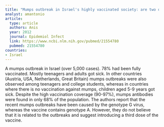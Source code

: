 ```yaml
---
title: "Mumps outbreak in Israel's highly vaccinated society: are two doses enough?"
analyst: amantonio
article:
  type: article
  authors: Anis
  year: 2012
  journal: Epidemiol Infect
  link: https://www.ncbi.nlm.nih.gov/pubmed/21554780
  pubmed: 21554780
countries:
- Israel
---
```


A mumps outbreak in Israel (over 5,000 cases). 78% had been fully vaccinated. Mostly teenagers and adults got sick. In other countries (Austria, USA, Netherlands, Great Britain) mumps outbreaks were also observed among teenagers and college students, whereas in countries where there is no vaccination against mumps, children aged 5-9 years got sick.
Despite the high vaccination coverage (90-97%), mumps antibodies were found in only 68% of the population.
The authors report that the recent mumps outbreaks have been caused by the genotype G virus, whereas the vaccine contains genotype A. However, they do not believe that it is related to the outbreaks and suggest introducing a third dose of the vaccine.
